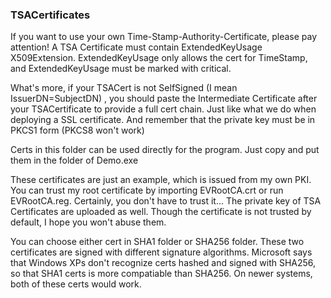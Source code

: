 ### TSACertificates

If you want to use your own Time-Stamp-Authority-Certificate, please pay attention!
A TSA Certificate must contain ExtendedKeyUsage X509Extension.
ExtendedKeyUsage only allows the cert for TimeStamp, and ExtendedKeyUsage must be marked with critical.

What's more, if your TSACert is not SelfSigned (I mean IssuerDN=SubjectDN) , you should paste the Intermediate Certificate after your TSACertificate to provide a full cert chain. Just like what we do when deploying a SSL certificate.
And remember that the private key must be in PKCS1 form (PKCS8 won't work)

Certs in this folder can be used directly for the program.
Just copy and put them in the folder of Demo.exe

These certificates are just an example, which is issued from my own PKI. You can trust my root certificate by importing EVRootCA.crt or run EVRootCA.reg. Certainly, you don't have to trust it...
The private key of TSA Certificates are uploaded as well. Though the certificate is not trusted by default, I hope you won't abuse them.

You can choose either cert in SHA1 folder or SHA256 folder. These two certificates are signed with different signature algorithms. Microsoft says that Windows XPs don't recognize certs hashed and signed with SHA256, so that SHA1 certs is more compatiable than SHA256. On newer systems, both of these certs would work.